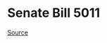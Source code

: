 # Senate Bill 5011

[Source](http://lawfilesext.leg.wa.gov/biennium/2023-24/Pdf/Bills/Senate%20Bills/5011.pdf)